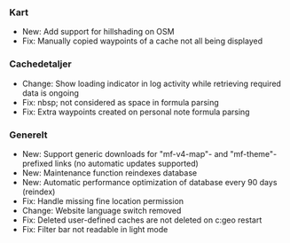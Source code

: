 
### Kart
- New: Add support for hillshading on OSM
- Fix: Manually copied waypoints of a cache not all being displayed

### Cachedetaljer
- Change: Show loading indicator in log activity while retrieving required data is ongoing
- Fix: nbsp; not considered as space in formula parsing
- Fix: Extra waypoints created on personal note formula parsing

### Generelt
- New: Support generic downloads for "mf-v4-map"- and "mf-theme"-prefixed links (no automatic updates supported)
- New: Maintenance function reindexes database
- New: Automatic performance optimization of database every 90 days (reindex)
- Fix: Handle missing fine location permission
- Change: Website language switch removed
- Fix: Deleted user-defined caches are not deleted on c:geo restart
- Fix: Filter bar not readable in light mode
